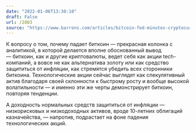 ```yaml
---
date: "2022-01-06T13:30:10"
draft: False
url: /2803
source: "https://www.barrons.com/articles/bitcoin-fed-minutes-cryptocurrencies-51641416716?siteid=yhoof2"
---
```


К вопросу о том, почему падает биткоин — прекрасная колонка с аналитикой, в которой делается вполне обоснованный вывод — биткоин, как и другие криптовалюты, ведет себя как акции tech-компаний, а вовсе не как альтернатива золоту или как средство защититься от инфляции, как стремятся убедить всех сторонники биткоина. Технологические акции сейчас выглядят как спекулятивный актив благодаря своей склонности к быстрому росту и вообще высокой волатильности — и именно эти же черты демонстрирует биткоин, повторяя тенденции.

А  доходность нормальных средств защититься от инфляции — низкорисковых и низкодоходных активов, вроде 10-летних облигаций казначейства, — напротив, подрастает на фоне падения технологических акций.
